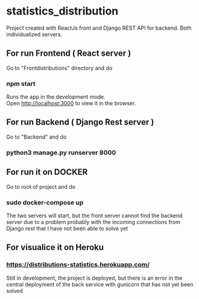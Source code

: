 # statistics_distribution

Project created with ReactJs front and Django REST API for backend. Both individualized servers.



## For run Frontend ( React server ) 

Go to "Frontdistributions" directory and do 
### npm start

Runs the app in the development mode.\
Open [http://localhost:3000](http://localhost:3000) to view it in the browser.


## For run Backend ( Django Rest server ) 

Go to "Backend" and do 
### python3 manage.py runserver 8000


## For run it on DOCKER

Go to root of project and do 

### sudo docker-compose up 

The two servers will start, but the front server cannot find the backend server due to a problem probably with the incoming connections from Django rest that I have not been able to solve yet


## For visualice it on Heroku 

### https://distributions-statistics.herokuapp.com/

Still in development, the project is deployed, but there is an error in the central deployment of the back service with gunicorn that has not yet been solved
